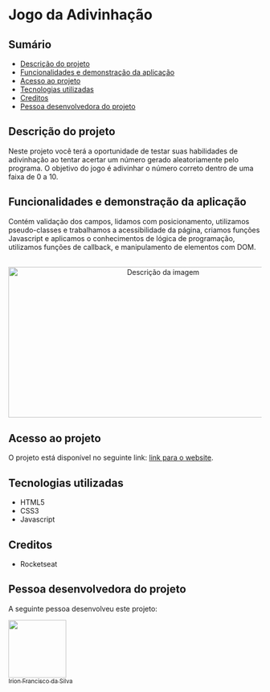 # Jogo da Adivinhação

## Sumário

- [Descrição do projeto](#descrição-do-projeto)
- [Funcionalidades e demonstração da aplicação](#funcionalidades-e-demonstração-da-aplicação)
- [Acesso ao projeto](#acesso-ao-projeto)
- [Tecnologias utilizadas](#tecnologias-utilizadas)
- [Creditos](#creditos)
- [Pessoa desenvolvedora do projeto](#pessoa-desenvolvedora)

## Descrição do projeto

Neste projeto você terá a oportunidade de testar suas habilidades de adivinhação ao tentar acertar um número gerado aleatoriamente pelo programa. O objetivo do jogo é adivinhar o número correto dentro de uma faixa de 0 a 10.

## Funcionalidades e demonstração da aplicação

Contém validação dos campos, lidamos com posicionamento, utilizamos pseudo-classes e trabalhamos a acessibilidade da página, criamos funções Javascript e aplicamos o conhecimentos de lógica de programação, utilizamos funções de callback, e manipulamento de elementos com DOM.

<br>

<div align="center">
  <img src="https://i.imgur.com/culiRoh.jpg" alt="Descrição da imagem" width="600" height="300"/>
</div>

## Acesso ao projeto

O projeto está disponível no seguinte link: [link para o website](https://jogo-adivinhacao-chi.vercel.app/).

## Tecnologias utilizadas

- HTML5
- CSS3
- Javascript

## Creditos

- Rocketseat

## Pessoa desenvolvedora do projeto
A seguinte pessoa desenvolveu este projeto:

[<img src="https://avatars.githubusercontent.com/u/83726646?v=4" width=115><br><sub>Irion Francisco da Silva</sub>](https://github.com/irion-silva)

